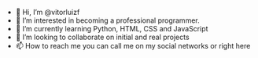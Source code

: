 - 👋 Hi, I’m @vitorluizf
- 👀 I’m interested in becoming a professional programmer.
- 🌱 I’m currently learning Python, HTML, CSS and JavaScript
- 💞️ I’m looking to collaborate on initial and real projects
- 📫 How to reach me  you can call me on my social networks or right here

<!---
vitorluizf/vitorluizf is a ✨ special ✨ repository because its `README.md` (this file) appears on your GitHub profile.
You can click the Preview link to take a look at your changes.
--->
